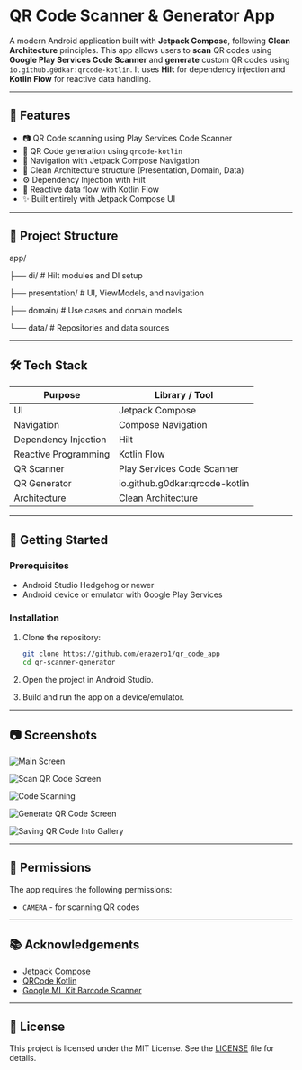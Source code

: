 # QR Code Scanner & Generator App

A modern Android application built with **Jetpack Compose**, following **Clean Architecture** principles. This app allows users to **scan** QR codes using **Google Play Services Code Scanner** and **generate** custom QR codes using `io.github.g0dkar:qrcode-kotlin`. It uses **Hilt** for dependency injection and **Kotlin Flow** for reactive data handling.

---

## 🚀 Features

- 📷 QR Code scanning using Play Services Code Scanner
- 🧾 QR Code generation using `qrcode-kotlin`
- 🧭 Navigation with Jetpack Compose Navigation
- 🧱 Clean Architecture structure (Presentation, Domain, Data)
- ⚙️ Dependency Injection with Hilt
- 🔁 Reactive data flow with Kotlin Flow
- ✨ Built entirely with Jetpack Compose UI

---

## 🧱 Project Structure
app/

├── di/ # Hilt modules and DI setup

├── presentation/ # UI, ViewModels, and navigation

├── domain/ # Use cases and domain models

└── data/ # Repositories and data sources

---

## 🛠 Tech Stack

| Purpose              | Library / Tool                         |
|----------------------|----------------------------------------|
| UI                   | Jetpack Compose                        |
| Navigation           | Compose Navigation                     |
| Dependency Injection | Hilt                                   |
| Reactive Programming | Kotlin Flow                            |
| QR Scanner           | Play Services Code Scanner             |
| QR Generator         | io.github.g0dkar:qrcode-kotlin         |
| Architecture         | Clean Architecture                     |

---

## 📲 Getting Started

### Prerequisites
- Android Studio Hedgehog or newer
- Android device or emulator with Google Play Services

### Installation
1. Clone the repository:
    ```bash
    git clone https://github.com/erazero1/qr_code_app
    cd qr-scanner-generator
    ```

2. Open the project in Android Studio.

3. Build and run the app on a device/emulator.

---

## 📷 Screenshots

![Main Screen](screenshots/main_screen.png)

![Scan QR Code Screen](screenshots/scan_qr_code_screen.png)

![Code Scanning](screenshots/code_scanning.png)

![Generate QR Code Screen](screenshots/generate_qr_code_screen.png)

![Saving QR Code Into Gallery](screenshots/saving_qr_into_gallery.png)

---

## 🔐 Permissions

The app requires the following permissions:
- `CAMERA` - for scanning QR codes

---

## 📚 Acknowledgements

- [Jetpack Compose](https://developer.android.com/jetpack/compose)
- [QRCode Kotlin](https://github.com/g0dkar/qrcode-kotlin)
- [Google ML Kit Barcode Scanner](https://developers.google.com/ml-kit/vision/barcode-scanning/android)

---

## 📄 License

This project is licensed under the MIT License. See the [LICENSE](LICENSE) file for details.

